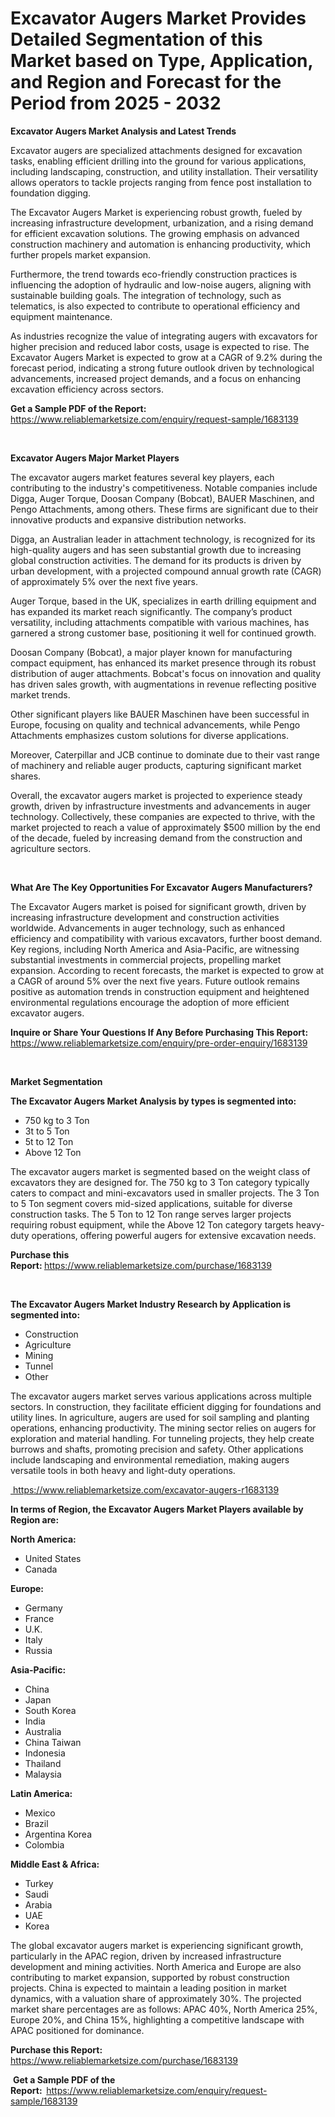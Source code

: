 <p><h1>Excavator Augers Market Provides Detailed Segmentation of this Market based on Type, Application, and Region and Forecast for the Period from 2025 - 2032</h1></p><p><strong>Excavator Augers Market Analysis and Latest Trends</strong></p>
<p><p>Excavator augers are specialized attachments designed for excavation tasks, enabling efficient drilling into the ground for various applications, including landscaping, construction, and utility installation. Their versatility allows operators to tackle projects ranging from fence post installation to foundation digging.</p><p>The Excavator Augers Market is experiencing robust growth, fueled by increasing infrastructure development, urbanization, and a rising demand for efficient excavation solutions. The growing emphasis on advanced construction machinery and automation is enhancing productivity, which further propels market expansion. </p><p>Furthermore, the trend towards eco-friendly construction practices is influencing the adoption of hydraulic and low-noise augers, aligning with sustainable building goals. The integration of technology, such as telematics, is also expected to contribute to operational efficiency and equipment maintenance.</p><p>As industries recognize the value of integrating augers with excavators for higher precision and reduced labor costs, usage is expected to rise. The Excavator Augers Market is expected to grow at a CAGR of 9.2% during the forecast period, indicating a strong future outlook driven by technological advancements, increased project demands, and a focus on enhancing excavation efficiency across sectors.</p></p>
<p><strong>Get a Sample PDF of the Report:&nbsp;</strong> <a href="https://www.reliablemarketsize.com/enquiry/request-sample/1683139?utm_campaign=3015&utm_medium=2&utm_source=Github&utm_content=ia&utm_term=16042025&utm_id=excavator-augers">https://www.reliablemarketsize.com/enquiry/request-sample/1683139</a></p>
<p>&nbsp;</p>
<p><strong>Excavator Augers Major Market Players</strong></p>
<p><p>The excavator augers market features several key players, each contributing to the industry's competitiveness. Notable companies include Digga, Auger Torque, Doosan Company (Bobcat), BAUER Maschinen, and Pengo Attachments, among others. These firms are significant due to their innovative products and expansive distribution networks.</p><p>Digga, an Australian leader in attachment technology, is recognized for its high-quality augers and has seen substantial growth due to increasing global construction activities. The demand for its products is driven by urban development, with a projected compound annual growth rate (CAGR) of approximately 5% over the next five years.</p><p>Auger Torque, based in the UK, specializes in earth drilling equipment and has expanded its market reach significantly. The company’s product versatility, including attachments compatible with various machines, has garnered a strong customer base, positioning it well for continued growth.</p><p>Doosan Company (Bobcat), a major player known for manufacturing compact equipment, has enhanced its market presence through its robust distribution of auger attachments. Bobcat's focus on innovation and quality has driven sales growth, with augmentations in revenue reflecting positive market trends.</p><p>Other significant players like BAUER Maschinen have been successful in Europe, focusing on quality and technical advancements, while Pengo Attachments emphasizes custom solutions for diverse applications.</p><p>Moreover, Caterpillar and JCB continue to dominate due to their vast range of machinery and reliable auger products, capturing significant market shares.</p><p>Overall, the excavator augers market is projected to experience steady growth, driven by infrastructure investments and advancements in auger technology. Collectively, these companies are expected to thrive, with the market projected to reach a value of approximately $500 million by the end of the decade, fueled by increasing demand from the construction and agriculture sectors.</p></p>
<p>&nbsp;</p>
<p><strong>What Are The Key Opportunities For Excavator Augers Manufacturers?</strong></p>
<p><p>The Excavator Augers market is poised for significant growth, driven by increasing infrastructure development and construction activities worldwide. Advancements in auger technology, such as enhanced efficiency and compatibility with various excavators, further boost demand. Key regions, including North America and Asia-Pacific, are witnessing substantial investments in commercial projects, propelling market expansion. According to recent forecasts, the market is expected to grow at a CAGR of around 5% over the next five years. Future outlook remains positive as automation trends in construction equipment and heightened environmental regulations encourage the adoption of more efficient excavator augers.</p></p>
<p><strong>Inquire or Share Your Questions If Any Before Purchasing This Report:</strong> <a href="https://www.reliablemarketsize.com/enquiry/pre-order-enquiry/1683139?utm_campaign=3015&utm_medium=2&utm_source=Github&utm_content=ia&utm_term=16042025&utm_id=excavator-augers">https://www.reliablemarketsize.com/enquiry/pre-order-enquiry/1683139</a></p>
<p>&nbsp;</p>
<p><strong>Market Segmentation</strong></p>
<p><strong>The Excavator Augers Market Analysis by types is segmented into:</strong></p>
<p><ul><li>750 kg to 3 Ton</li><li>3t to 5 Ton</li><li>5t to 12 Ton</li><li>Above 12 Ton</li></ul></p>
<p><p>The excavator augers market is segmented based on the weight class of excavators they are designed for. The 750 kg to 3 Ton category typically caters to compact and mini-excavators used in smaller projects. The 3 Ton to 5 Ton segment covers mid-sized applications, suitable for diverse construction tasks. The 5 Ton to 12 Ton range serves larger projects requiring robust equipment, while the Above 12 Ton category targets heavy-duty operations, offering powerful augers for extensive excavation needs.</p></p>
<p><strong>Purchase this Report:&nbsp;</strong><a href="https://www.reliablemarketsize.com/purchase/1683139?utm_campaign=3015&utm_medium=2&utm_source=Github&utm_content=ia&utm_term=16042025&utm_id=excavator-augers">https://www.reliablemarketsize.com/purchase/1683139</a></p>
<p>&nbsp;</p>
<p><strong>The Excavator Augers Market Industry Research by Application is segmented into:</strong></p>
<p><ul><li>Construction</li><li>Agriculture</li><li>Mining</li><li>Tunnel</li><li>Other</li></ul></p>
<p><p>The excavator augers market serves various applications across multiple sectors. In construction, they facilitate efficient digging for foundations and utility lines. In agriculture, augers are used for soil sampling and planting operations, enhancing productivity. The mining sector relies on augers for exploration and material handling. For tunneling projects, they help create burrows and shafts, promoting precision and safety. Other applications include landscaping and environmental remediation, making augers versatile tools in both heavy and light-duty operations.</p></p>
<p><a href="https://www.reliablemarketsize.com/excavator-augers-r1683139?utm_campaign=3015&utm_medium=2&utm_source=Github&utm_content=ia&utm_term=16042025&utm_id=excavator-augers">&nbsp;https://www.reliablemarketsize.com/excavator-augers-r1683139</a></p>
<p><strong>In terms of Region, the Excavator Augers Market Players available by Region are:</strong></p>
<p>
    <p> <strong> North America: </strong>
        <ul>
            <li>United States</li>
            <li>Canada</li>
        </ul>
        </p> 
    <p> <strong> Europe: </strong>
        <ul>
            <li>Germany</li>
            <li>France</li>
            <li>U.K.</li>
            <li>Italy</li>
            <li>Russia</li>
        </ul>
        </p> 
    <p> <strong> Asia-Pacific: </strong>
        <ul>
            <li>China</li>
            <li>Japan</li>
            <li>South Korea</li>
            <li>India</li>
            <li>Australia</li>
            <li>China Taiwan</li>
            <li>Indonesia</li>
            <li>Thailand</li>
            <li>Malaysia</li>
        </ul>
        </p> 
    <p> <strong> Latin America: </strong>
        <ul>
            <li>Mexico</li>
            <li>Brazil</li>
            <li>Argentina Korea</li>
            <li>Colombia</li>
        </ul>
        </p> 
    <p> <strong> Middle East & Africa: </strong>
        <ul>
            <li>Turkey</li>
            <li>Saudi</li>
            <li>Arabia</li>
            <li>UAE</li>
            <li>Korea</li>
        </ul>
    </p>
    </p>
<p><p>The global excavator augers market is experiencing significant growth, particularly in the APAC region, driven by increased infrastructure development and mining activities. North America and Europe are also contributing to market expansion, supported by robust construction projects. China is expected to maintain a leading position in market dynamics, with a valuation share of approximately 30%. The projected market share percentages are as follows: APAC 40%, North America 25%, Europe 20%, and China 15%, highlighting a competitive landscape with APAC positioned for dominance.</p></p>
<p><strong>Purchase this Report: </strong><a href="https://www.reliablemarketsize.com/purchase/1683139?utm_campaign=3015&utm_medium=2&utm_source=Github&utm_content=ia&utm_term=16042025&utm_id=excavator-augers">https://www.reliablemarketsize.com/purchase/1683139</a></p>
<p>&nbsp;<strong>Get a Sample PDF of the Report:&nbsp;&nbsp;</strong><a href="https://www.reliablemarketsize.com/enquiry/request-sample/1683139?utm_campaign=3015&utm_medium=2&utm_source=Github&utm_content=ia&utm_term=16042025&utm_id=excavator-augers">https://www.reliablemarketsize.com/enquiry/request-sample/1683139</a></p>
<p><strong></strong></p>
<p><p></p><p></p><p></p></p>